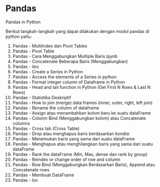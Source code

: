 # Pandas
Pandas in Python 

Berikut langkah-langkah yang dapat dilakukan dengan modul pandas di python yaitu:
1. Pandas - MultiIndex dan Pivot Tables
2. Pandas - Pivot Table
3. Pandas - Cara Menggabungkan Multiple Baris.ipynb 
4. Pandas - Concatenate Beberapa Baris (Menggabungkan)
5. Pandas - iloc
6. Pandas - Create a Series in Python
7. Pandas - Access the elements of a Series in python
8. Pandas - Format integer column of Dataframe in Python
9. Pandas - Head and tail function in Python (Get First N Rows & Last N Rows)
10. Pandas - Statistika Deskriptif
11. Pandas - How to join (merge) data frames (inner, outer, right, left join)
12. Pandas - Rename the column of dataframe
13. Pandas - Assign atau menambahkan kolom baru ke suatu dataFrame
14. Pandas - Column Bind (Menggabungkan kolom) atau Concatenate columns
15. Pandas - Cross tab (Cross Table)
16. Pandas - Drop atau menghapus baris berdasarkan kondisi
17. Pandas - Menemukan baris yang sama dari suatu dataFrame
18. Pandas - Menghapus atau menghilangkan baris yang sama dari suatu dataFrame
19. Pandas - Rank the dataFrame (Min, Max, dense dan rank by group)
20. Pandas - Reindex or change order of row and column
21. Pandas - Row Bind (Menggabungkan Berdasarkan Baris), Append atau Concatenate rows
22. Pandas - Membuat DataFrame
23. Pandas - loc

